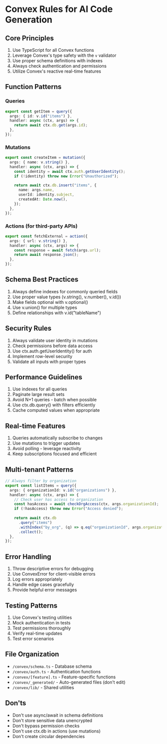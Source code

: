 # Convex Rules for AI Code Generation

## Core Principles
1. Use TypeScript for all Convex functions
2. Leverage Convex's type safety with the `v` validator
3. Use proper schema definitions with indexes
4. Always check authentication and permissions
5. Utilize Convex's reactive real-time features

## Function Patterns

### Queries
```typescript
export const getItem = query({
  args: { id: v.id("items") },
  handler: async (ctx, args) => {
    return await ctx.db.get(args.id);
  },
});
```

### Mutations
```typescript
export const createItem = mutation({
  args: { name: v.string() },
  handler: async (ctx, args) => {
    const identity = await ctx.auth.getUserIdentity();
    if (!identity) throw new Error("Unauthorized");
    
    return await ctx.db.insert("items", {
      name: args.name,
      userId: identity.subject,
      createdAt: Date.now(),
    });
  },
});
```

### Actions (for third-party APIs)
```typescript
export const fetchExternal = action({
  args: { url: v.string() },
  handler: async (ctx, args) => {
    const response = await fetch(args.url);
    return await response.json();
  },
});
```

## Schema Best Practices
1. Always define indexes for commonly queried fields
2. Use proper value types (v.string(), v.number(), v.id())
3. Make fields optional with v.optional()
4. Use v.union() for multiple types
5. Define relationships with v.id("tableName")

## Security Rules
1. Always validate user identity in mutations
2. Check permissions before data access
3. Use ctx.auth.getUserIdentity() for auth
4. Implement row-level security
5. Validate all inputs with proper types

## Performance Guidelines
1. Use indexes for all queries
2. Paginate large result sets
3. Avoid N+1 queries - batch when possible
4. Use ctx.db.query() with filters efficiently
5. Cache computed values when appropriate

## Real-time Features
1. Queries automatically subscribe to changes
2. Use mutations to trigger updates
3. Avoid polling - leverage reactivity
4. Keep subscriptions focused and efficient

## Multi-tenant Patterns
```typescript
// Always filter by organization
export const listItems = query({
  args: { organizationId: v.id("organizations") },
  handler: async (ctx, args) => {
    // Check user has access to organization
    const hasAccess = await checkOrgAccess(ctx, args.organizationId);
    if (!hasAccess) throw new Error("Access denied");
    
    return await ctx.db
      .query("items")
      .withIndex("by_org", (q) => q.eq("organizationId", args.organizationId))
      .collect();
  },
});
```

## Error Handling
1. Throw descriptive errors for debugging
2. Use ConvexError for client-visible errors
3. Log errors appropriately
4. Handle edge cases gracefully
5. Provide helpful error messages

## Testing Patterns
1. Use Convex's testing utilities
2. Mock authentication in tests
3. Test permissions thoroughly
4. Verify real-time updates
5. Test error scenarios

## File Organization
- `/convex/schema.ts` - Database schema
- `/convex/auth.ts` - Authentication functions
- `/convex/[feature].ts` - Feature-specific functions
- `/convex/_generated/` - Auto-generated files (don't edit)
- `/convex/lib/` - Shared utilities

## Don'ts
- Don't use async/await in schema definitions
- Don't store sensitive data unencrypted
- Don't bypass permission checks
- Don't use ctx.db in actions (use mutations)
- Don't create circular dependencies